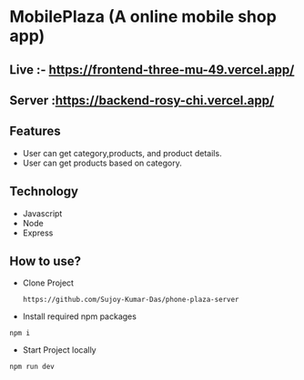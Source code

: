 # MobilePlaza (A online mobile shop app)

## Live :- https://frontend-three-mu-49.vercel.app/

## Server :https://backend-rosy-chi.vercel.app/

## Features

- User can get category,products, and product details.
- User can get products based on category.

## Technology

- Javascript
- Node
- Express

## How to use?

- Clone Project
  ```
  https://github.com/Sujoy-Kumar-Das/phone-plaza-server
  ```
- Install required npm packages

```
npm i

```

- Start Project locally

```
npm run dev

```
